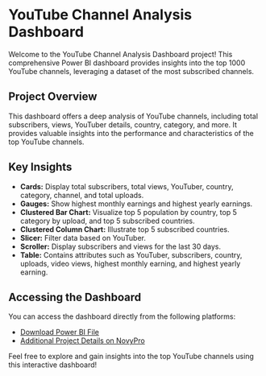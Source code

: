 # YouTube Channel Analysis Dashboard

Welcome to the YouTube Channel Analysis Dashboard project! This comprehensive Power BI dashboard provides insights into the top 1000 YouTube channels, leveraging a dataset of the most subscribed channels.

## Project Overview

This dashboard offers a deep analysis of YouTube channels, including total subscribers, views, YouTuber details, country, category, and more. It provides valuable insights into the performance and characteristics of the top YouTube channels.

## Key Insights

- **Cards:** Display total subscribers, total views, YouTuber, country, category, channel, and total uploads.
- **Gauges:** Show highest monthly earnings and highest yearly earnings.
- **Clustered Bar Chart:** Visualize top 5 population by country, top 5 category by upload, and top 5 subscribed countries.
- **Clustered Column Chart:** Illustrate top 5 subscribed countries.
- **Slicer:** Filter data based on YouTuber.
- **Scroller:** Display subscribers and views for the last 30 days.
- **Table:** Contains attributes such as YouTuber, subscribers, country, uploads, video views, highest monthly earning, and highest yearly earning.

## Accessing the Dashboard

You can access the dashboard directly from the following platforms:

- [Download Power BI File](https://lnkd.in/gJTNqfR4)
- [Additional Project Details on NovyPro](https://lnkd.in/g8em-nhp)

Feel free to explore and gain insights into the top YouTube channels using this interactive dashboard!
